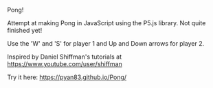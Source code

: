 Pong!

Attempt at making Pong in JavaScript using the P5.js library. Not quite finished yet!

Use the 'W' and 'S' for player 1 and Up and Down arrows for player 2.

Inspired by Daniel Shiffman's tutorials at https://www.youtube.com/user/shiffman

Try it here: https://pyan83.github.io/Pong/

